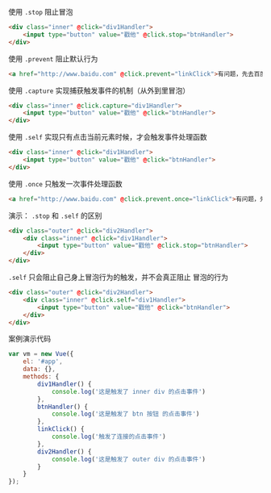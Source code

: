 使用  `.stop`  阻止冒泡

```html
<div class="inner" @click="div1Handler">
    <input type="button" value="戳他" @click.stop="btnHandler">
</div>
```

使用 `.prevent` 阻止默认行为

```html
<a href="http://www.baidu.com" @click.prevent="linkClick">有问题，先去百度</a>
```

使用 `.capture` 实现捕获触发事件的机制（从外到里冒泡）

```html
<div class="inner" @click.capture="div1Handler">
	<input type="button" value="戳他" @click="btnHandler">
</div>
```

使用 `.self` 实现只有点击当前元素时候，才会触发事件处理函数

```html
<div class="inner" @click="div1Handler">
    <input type="button" value="戳他" @click="btnHandler">
</div>
```

使用 `.once` 只触发一次事件处理函数

```html
<a href="http://www.baidu.com" @click.prevent.once="linkClick">有问题，先去百度</a>
```

演示： `.stop` 和 `.self` 的区别

```html
<div class="outer" @click="div2Handler">
    <div class="inner" @click="div1Handler">
        <input type="button" value="戳他" @click.stop="btnHandler">
    </div>
</div>
```

`.self` 只会阻止自己身上冒泡行为的触发，并不会真正阻止 冒泡的行为

```html
<div class="outer" @click="div2Handler">
    <div class="inner" @click.self="div1Handler">
        <input type="button" value="戳他" @click="btnHandler">
    </div>
</div>
```

案例演示代码

```javascript
var vm = new Vue({
    el: '#app',
    data: {},
    methods: {
        div1Handler() {
            console.log('这是触发了 inner div 的点击事件')
        },
        btnHandler() {
            console.log('这是触发了 btn 按钮 的点击事件')
        },
        linkClick() {
            console.log('触发了连接的点击事件')
        },
        div2Handler() {
            console.log('这是触发了 outer div 的点击事件')
        }
    }
});
```

